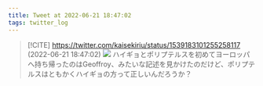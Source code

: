 ```yaml
---
title: Tweet at 2022-06-21 18:47:02
tags: twitter_log
---
```


> [!CITE] https://twitter.com/kaisekiriu/status/1539183101255258117 (2022-06-21 18:47:02)
> ![](https://twitter.com/kaisekiriu/status/1539183101255258117)
> ハイギョとポリプテルスを初めてヨーロッパへ持ち帰ったのはGeoffroy、みたいな記述を見かけたのだけど、ポリプテルスはともかくハイギョの方って正しいんだろうか？
